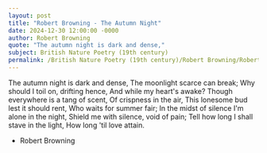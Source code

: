 ```yaml
---
layout: post
title: "Robert Browning - The Autumn Night"
date: 2024-12-30 12:00:00 -0000
author: Robert Browning
quote: "The autumn night is dark and dense,"
subject: British Nature Poetry (19th century)
permalink: /British Nature Poetry (19th century)/Robert Browning/Robert Browning - The Autumn Night
---
```


The autumn night is dark and dense,
   The moonlight scarce can break;
Why should I toil on, drifting hence,
   And while my heart's awake?
Though everywhere is a tang of scent,
   Of crispness in the air,
This lonesome bud lest it should rent,
   Who waits for summer fair; 
In the midst of silence I'm alone in the night,
   Shield me with silence, void of pain;
Tell how long I shall stave in the light,
   How long 'til love attain.

- Robert Browning
